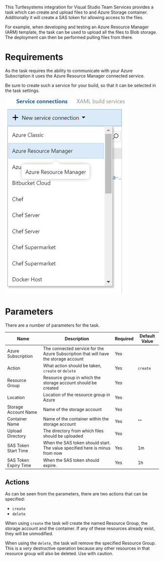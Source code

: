 This Turtlesystems integration for Visual Studio Team Services provides a task which can create and upload files to and Azure Storage container. Additionally it will create a SAS token for allowing access to the files.

For example, when developing and testing an Azure Resource Manager (ARM) template, the task can be used to upload all the files to Blob storage. The deployment can then be performed pulling files from there.

# Requirements

As the task requires the ability to communicate with your Azure Subscription it uses the Azure Resource Manager connected service.

Be sure to create such a service for your build, so that it can be selected in the task settings.

![Azure RM Connected Service](images/azurerm_connected_service.png)

# Parameters

There are a number of parameters for the task.

| Name | Description | Required | Default Value |
|---|---|---|---|
| Azure Subscription | The connected service for the Azure Subscription that will have the storage account | Yes | 
| Action | What action should be taken, `create` or `delete` | Yes | `create` |
| Resource Group | Resource group in which the storage account should be created | Yes | |
| Location | Location of the resource group in Azure | Yes | |
| Storage Account Name | Name of the storage account | Yes | | 
| Container Name | Name of the container within the storage account | Yes | "" |
| Upload Directory | The directory from which files should be uploaded | Yes | |
| SAS Token Start Time | When the SAS token should start. The value specified here is minus from now | Yes | 1m |
| SAS Token Expiry Time | When the SAS token should expire. | Yes | 1h |

## Actions

As can be seen from the parameters, there are two actions that can be specified:

 - `create`
 - `delete`

When using `create` the task will create the named Resource Group, the storage account and the container. If any of these resources already exist, they will be unmodified.

When using the `delete`, the task will remove the specified Resource Group. This is a _very_ destructive operation because any other resources in that resource group will also be deleted. Use with caution.